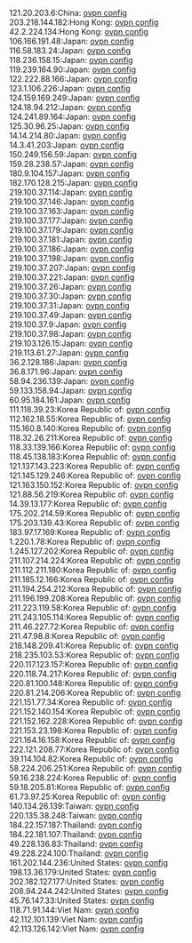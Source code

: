 121.20.203.6:China: [ovpn config](vpn/121_20_203_6.ovpn)  
203.218.144.182:Hong Kong: [ovpn config](vpn/203_218_144_182.ovpn)  
42.2.224.134:Hong Kong: [ovpn config](vpn/42_2_224_134.ovpn)  
106.166.191.48:Japan: [ovpn config](vpn/106_166_191_48.ovpn)  
116.58.183.24:Japan: [ovpn config](vpn/116_58_183_24.ovpn)  
118.236.158.15:Japan: [ovpn config](vpn/118_236_158_15.ovpn)  
119.239.164.90:Japan: [ovpn config](vpn/119_239_164_90.ovpn)  
122.222.88.166:Japan: [ovpn config](vpn/122_222_88_166.ovpn)  
123.1.106.226:Japan: [ovpn config](vpn/123_1_106_226.ovpn)  
124.159.169.249:Japan: [ovpn config](vpn/124_159_169_249.ovpn)  
124.18.94.212:Japan: [ovpn config](vpn/124_18_94_212.ovpn)  
124.241.89.164:Japan: [ovpn config](vpn/124_241_89_164.ovpn)  
125.30.96.25:Japan: [ovpn config](vpn/125_30_96_25.ovpn)  
14.14.214.80:Japan: [ovpn config](vpn/14_14_214_80.ovpn)  
14.3.41.203:Japan: [ovpn config](vpn/14_3_41_203.ovpn)  
150.249.156.59:Japan: [ovpn config](vpn/150_249_156_59.ovpn)  
159.28.238.57:Japan: [ovpn config](vpn/159_28_238_57.ovpn)  
180.9.104.157:Japan: [ovpn config](vpn/180_9_104_157.ovpn)  
182.170.128.215:Japan: [ovpn config](vpn/182_170_128_215.ovpn)  
219.100.37.114:Japan: [ovpn config](vpn/219_100_37_114.ovpn)  
219.100.37.146:Japan: [ovpn config](vpn/219_100_37_146.ovpn)  
219.100.37.163:Japan: [ovpn config](vpn/219_100_37_163.ovpn)  
219.100.37.177:Japan: [ovpn config](vpn/219_100_37_177.ovpn)  
219.100.37.179:Japan: [ovpn config](vpn/219_100_37_179.ovpn)  
219.100.37.181:Japan: [ovpn config](vpn/219_100_37_181.ovpn)  
219.100.37.186:Japan: [ovpn config](vpn/219_100_37_186.ovpn)  
219.100.37.198:Japan: [ovpn config](vpn/219_100_37_198.ovpn)  
219.100.37.207:Japan: [ovpn config](vpn/219_100_37_207.ovpn)  
219.100.37.221:Japan: [ovpn config](vpn/219_100_37_221.ovpn)  
219.100.37.26:Japan: [ovpn config](vpn/219_100_37_26.ovpn)  
219.100.37.30:Japan: [ovpn config](vpn/219_100_37_30.ovpn)  
219.100.37.31:Japan: [ovpn config](vpn/219_100_37_31.ovpn)  
219.100.37.49:Japan: [ovpn config](vpn/219_100_37_49.ovpn)  
219.100.37.9:Japan: [ovpn config](vpn/219_100_37_9.ovpn)  
219.100.37.98:Japan: [ovpn config](vpn/219_100_37_98.ovpn)  
219.103.126.15:Japan: [ovpn config](vpn/219_103_126_15.ovpn)  
219.113.61.27:Japan: [ovpn config](vpn/219_113_61_27.ovpn)  
36.2.128.186:Japan: [ovpn config](vpn/36_2_128_186.ovpn)  
36.8.171.96:Japan: [ovpn config](vpn/36_8_171_96.ovpn)  
58.94.236.139:Japan: [ovpn config](vpn/58_94_236_139.ovpn)  
59.133.158.94:Japan: [ovpn config](vpn/59_133_158_94.ovpn)  
60.95.184.161:Japan: [ovpn config](vpn/60_95_184_161.ovpn)  
111.118.39.23:Korea Republic of: [ovpn config](vpn/111_118_39_23.ovpn)  
112.162.18.55:Korea Republic of: [ovpn config](vpn/112_162_18_55.ovpn)  
115.160.8.140:Korea Republic of: [ovpn config](vpn/115_160_8_140.ovpn)  
118.32.26.211:Korea Republic of: [ovpn config](vpn/118_32_26_211.ovpn)  
118.33.139.166:Korea Republic of: [ovpn config](vpn/118_33_139_166.ovpn)  
118.45.138.183:Korea Republic of: [ovpn config](vpn/118_45_138_183.ovpn)  
121.137.143.223:Korea Republic of: [ovpn config](vpn/121_137_143_223.ovpn)  
121.145.129.246:Korea Republic of: [ovpn config](vpn/121_145_129_246.ovpn)  
121.163.150.152:Korea Republic of: [ovpn config](vpn/121_163_150_152.ovpn)  
121.88.56.219:Korea Republic of: [ovpn config](vpn/121_88_56_219.ovpn)  
14.39.13.177:Korea Republic of: [ovpn config](vpn/14_39_13_177.ovpn)  
175.202.214.59:Korea Republic of: [ovpn config](vpn/175_202_214_59.ovpn)  
175.203.139.43:Korea Republic of: [ovpn config](vpn/175_203_139_43.ovpn)  
183.97.17.169:Korea Republic of: [ovpn config](vpn/183_97_17_169.ovpn)  
1.220.1.78:Korea Republic of: [ovpn config](vpn/1_220_1_78.ovpn)  
1.245.127.202:Korea Republic of: [ovpn config](vpn/1_245_127_202.ovpn)  
211.107.214.224:Korea Republic of: [ovpn config](vpn/211_107_214_224.ovpn)  
211.112.211.180:Korea Republic of: [ovpn config](vpn/211_112_211_180.ovpn)  
211.185.12.166:Korea Republic of: [ovpn config](vpn/211_185_12_166.ovpn)  
211.194.254.212:Korea Republic of: [ovpn config](vpn/211_194_254_212.ovpn)  
211.196.199.208:Korea Republic of: [ovpn config](vpn/211_196_199_208.ovpn)  
211.223.119.58:Korea Republic of: [ovpn config](vpn/211_223_119_58.ovpn)  
211.243.105.114:Korea Republic of: [ovpn config](vpn/211_243_105_114.ovpn)  
211.46.227.72:Korea Republic of: [ovpn config](vpn/211_46_227_72.ovpn)  
211.47.98.8:Korea Republic of: [ovpn config](vpn/211_47_98_8.ovpn)  
218.148.209.41:Korea Republic of: [ovpn config](vpn/218_148_209_41.ovpn)  
218.235.103.53:Korea Republic of: [ovpn config](vpn/218_235_103_53.ovpn)  
220.117.123.157:Korea Republic of: [ovpn config](vpn/220_117_123_157.ovpn)  
220.118.74.217:Korea Republic of: [ovpn config](vpn/220_118_74_217.ovpn)  
220.81.100.148:Korea Republic of: [ovpn config](vpn/220_81_100_148.ovpn)  
220.81.214.206:Korea Republic of: [ovpn config](vpn/220_81_214_206.ovpn)  
221.151.77.34:Korea Republic of: [ovpn config](vpn/221_151_77_34.ovpn)  
221.152.140.154:Korea Republic of: [ovpn config](vpn/221_152_140_154.ovpn)  
221.152.162.228:Korea Republic of: [ovpn config](vpn/221_152_162_228.ovpn)  
221.153.23.198:Korea Republic of: [ovpn config](vpn/221_153_23_198.ovpn)  
221.164.16.158:Korea Republic of: [ovpn config](vpn/221_164_16_158.ovpn)  
222.121.208.77:Korea Republic of: [ovpn config](vpn/222_121_208_77.ovpn)  
39.114.104.82:Korea Republic of: [ovpn config](vpn/39_114_104_82.ovpn)  
58.224.206.251:Korea Republic of: [ovpn config](vpn/58_224_206_251.ovpn)  
59.16.238.224:Korea Republic of: [ovpn config](vpn/59_16_238_224.ovpn)  
59.18.205.81:Korea Republic of: [ovpn config](vpn/59_18_205_81.ovpn)  
61.73.97.25:Korea Republic of: [ovpn config](vpn/61_73_97_25.ovpn)  
140.134.26.139:Taiwan: [ovpn config](vpn/140_134_26_139.ovpn)  
220.135.38.248:Taiwan: [ovpn config](vpn/220_135_38_248.ovpn)  
184.22.157.187:Thailand: [ovpn config](vpn/184_22_157_187.ovpn)  
184.22.181.107:Thailand: [ovpn config](vpn/184_22_181_107.ovpn)  
49.228.136.83:Thailand: [ovpn config](vpn/49_228_136_83.ovpn)  
49.228.224.100:Thailand: [ovpn config](vpn/49_228_224_100.ovpn)  
161.202.144.236:United States: [ovpn config](vpn/161_202_144_236.ovpn)  
198.13.36.179:United States: [ovpn config](vpn/198_13_36_179.ovpn)  
202.182.127.177:United States: [ovpn config](vpn/202_182_127_177.ovpn)  
208.94.244.242:United States: [ovpn config](vpn/208_94_244_242.ovpn)  
45.76.147.33:United States: [ovpn config](vpn/45_76_147_33.ovpn)  
118.71.91.144:Viet Nam: [ovpn config](vpn/118_71_91_144.ovpn)  
42.112.101.139:Viet Nam: [ovpn config](vpn/42_112_101_139.ovpn)  
42.113.126.142:Viet Nam: [ovpn config](vpn/42_113_126_142.ovpn)  

